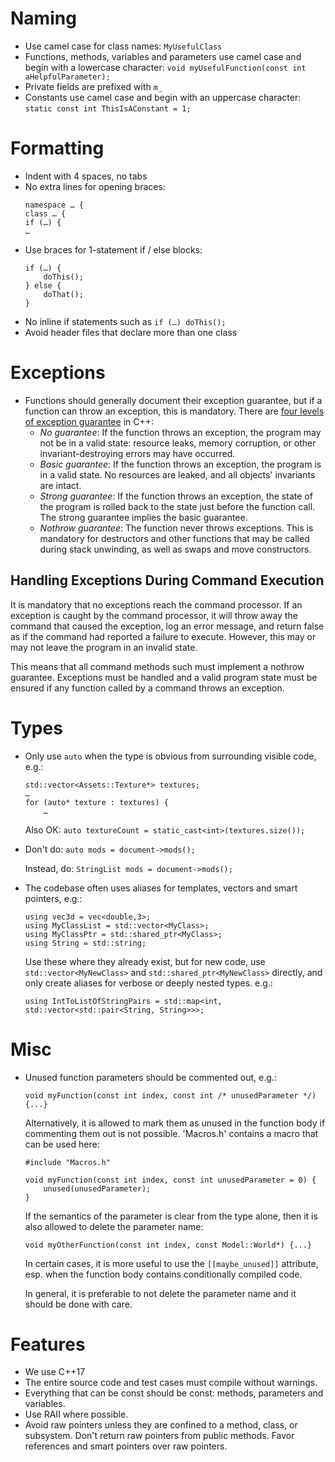 # Naming
- Use camel case for class names: `MyUsefulClass`
- Functions, methods, variables and parameters use camel case and begin with a lowercase character:
  `void myUsefulFunction(const int aHelpfulParameter);`
- Private fields are prefixed with `m_`
- Constants use camel case and begin with an uppercase character:
  `static const int ThisIsAConstant = 1;`

# Formatting
- Indent with 4 spaces, no tabs
- No extra lines for opening braces:
  ```
  namespace … {
  class … {
  if (…) {
  …
  ```
- Use braces for 1-statement if / else blocks:
  ```
  if (…) {
      doThis();
  } else {
      doThat();
  }
   ```
- No inline if statements such as `if (…) doThis();`
- Avoid header files that declare more than one class

# Exceptions
- Functions should generally document their exception guarantee, but if a function can throw an exception, this is
  mandatory. There are [four levels of exception guarantee](https://en.cppreference.com/w/cpp/language/exceptions) 
  in C++:
  - *No guarantee*: If the function throws an exception, the program may not be in a valid state: resource leaks, memory
    corruption, or other invariant-destroying errors may have occurred.
  - *Basic guarantee*: If the function throws an exception, the program is in a valid state. No resources are leaked,
    and all objects' invariants are intact.
  - *Strong guarantee*: If the function throws an exception, the state of the program is rolled back to the state just
    before the function call. The strong guarantee implies the basic guarantee.
  - *Nothrow guarantee*: The function never throws exceptions. This is mandatory for destructors and other functions
    that may be called during stack unwinding, as well as swaps and move constructors.

## Handling Exceptions During Command Execution
It is mandatory that no exceptions reach the command processor. If an exception is caught by the command processor, it
will throw away the command that caused the exception, log an error message, and return false as if the command had
reported a failure to execute. However, this may or may not leave the program in an invalid state. 

This means that all command methods such must implement a nothrow guarantee. Exceptions must be handled and a valid
program state must be ensured if any function called by a command throws an exception.

# Types
- Only use `auto` when the type is obvious from surrounding visible code, e.g.:
  ```
  std::vector<Assets::Texture*> textures;
  …
  for (auto* texture : textures) {
      …
  ```
  
  Also OK: `auto textureCount = static_cast<int>(textures.size());`
- Don't do:  `auto mods = document->mods();`
  
  Instead, do: `StringList mods = document->mods();`
- The codebase often uses aliases for templates, vectors and smart pointers, e.g.:
  
  ```
  using vec3d = vec<double,3>;
  using MyClassList = std::vector<MyClass>;
  using MyClassPtr = std::shared_ptr<MyClass>;
  using String = std::string;
  ```
  
  Use these where they already exist, but for new code,
  use `std::vector<MyNewClass>` and `std::shared_ptr<MyNewClass>` directly,
  and only create aliases for verbose or deeply nested types. e.g.:
  
  ```
  using IntToListOfStringPairs = std::map<int, std::vector<std::pair<String, String>>>;
  ```

# Misc
- Unused function parameters should be commented out, e.g.:

  ```
  void myFunction(const int index, const int /* unusedParameter */) {...}
  ```
  
  Alternatively, it is allowed to mark them as unused in the function body if commenting them out is not
  possible. 'Macros.h' contains a macro that can be used here:
   
  ```
  #include "Macros.h"
  
  void myFunction(const int index, const int unusedParameter = 0) {
      unused(unusedParameter);
  }
  ```
  
  If the semantics of the parameter is clear from the type alone, then it is also allowed to delete
  the parameter name:

  ```
  void myOtherFunction(const int index, const Model::World*) {...}
  ```
  
  In certain cases, it is more useful to use the `[[maybe_unused]]` attribute, esp. when the function
  body contains conditionally compiled code.
  
  In general, it is preferable to not delete the parameter name and it should be done with care.

# Features
- We use C++17
- The entire source code and test cases must compile without warnings.
- Everything that can be const should be const: methods, parameters and variables.
- Use RAII where possible.
- Avoid raw pointers unless they are confined to a method, class, or subsystem.
  Don't return raw pointers from public methods. Favor references and smart
  pointers over raw pointers.
